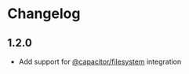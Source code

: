 # Changelog

## 1.2.0

- Add support for [@capacitor/filesystem](https://www.npmjs.com/package/@capacitor/filesystem) integration